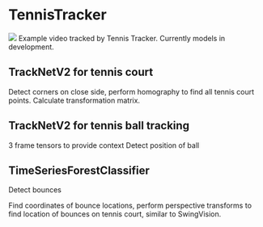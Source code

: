 # TennisTracker

![](https://github.com/andychen482/TennisTracker/blob/main/gif/jacksock_cut_traj-ezgif.com-video-to-gif-converter.gif)
Example video tracked by Tennis Tracker.
Currently models in development.

## TrackNetV2 for tennis court
Detect corners on close side, perform homography to find all tennis court points.
Calculate transformation matrix.

## TrackNetV2 for tennis ball tracking
3 frame tensors to provide context
Detect position of ball

## TimeSeriesForestClassifier
Detect bounces

Find coordinates of bounce locations, perform perspective transforms to find location of bounces on tennis court, similar to SwingVision.
